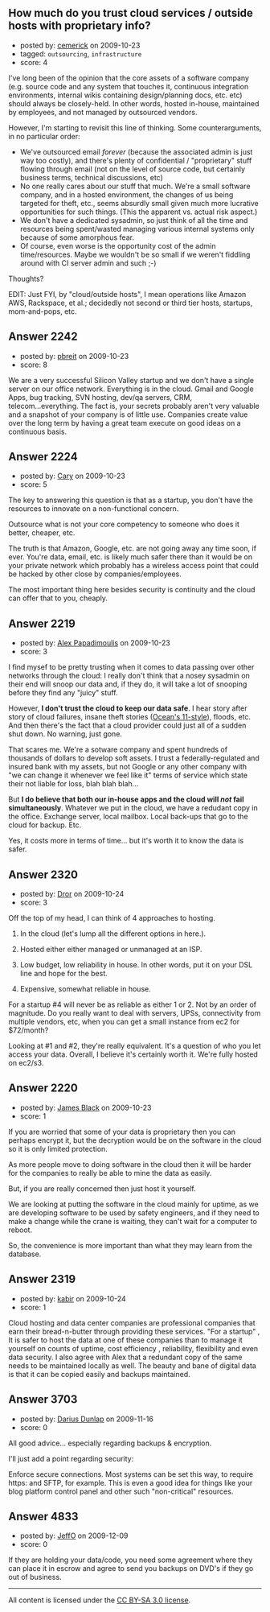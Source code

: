 ## How much do you trust cloud services / outside hosts with proprietary info?

- posted by: [cemerick](https://stackexchange.com/users/-1/1083-cemerick) on 2009-10-23
- tagged: `outsourcing`, `infrastructure`
- score: 4

I've long been of the opinion that the core assets of a software company (e.g. source code and any system that touches it, continuous integration environments, internal wikis containing design/planning docs, etc. etc) should always be closely-held.  In other words, hosted in-house, maintained by employees, and not managed by outsourced vendors.

However, I'm starting to revisit this line of thinking.  Some counterarguments, in no particular order:

 - We've outsourced email *forever* (because the associated admin is just way too costly), and there's plenty of confidential / "proprietary" stuff flowing through email (not on the level of source code, but certainly business terms, technical discussions, etc)
 - No one really cares about our stuff that much. We're a small software company, and in a hosted environment, the changes of us being targeted for theft, etc., seems absurdly small given much more lucrative opportunities for such things.  (This the apparent vs. actual risk aspect.)
 - We don't have a dedicated sysadmin, so just think of all the time and resources being spent/wasted managing various internal systems only because of some amorphous fear.
 - Of course, even worse is the opportunity cost of the admin time/resources.  Maybe we wouldn't be so small if we weren't fiddling around with CI server admin and such ;-)

Thoughts?

EDIT: Just FYI, by "cloud/outside hosts", I mean operations like Amazon AWS, Rackspace, et al.; decidedly not second or third tier hosts, startups, mom-and-pops, etc.


## Answer 2242

- posted by: [pbreit](https://stackexchange.com/users/-1/239-pbreit) on 2009-10-23
- score: 8

We are a very successful Silicon Valley startup and we don't have a single server on our office network. Everything is in the cloud. Gmail and Google Apps, bug tracking, SVN hosting, dev/qa servers, CRM, telecom...everything. The fact is, your secrets probably aren't very valuable and a snapshot of your company is of little use. Companies create value over the long term by having a great team execute on good ideas on a continuous basis.


## Answer 2224

- posted by: [Cary](https://stackexchange.com/users/-1/937-cary) on 2009-10-23
- score: 5

The key to answering this question is that as a startup, you don't have the resources to innovate on a non-functional concern.

Outsource what is not your core competency to someone who does it better, cheaper, etc.

The truth is that Amazon, Google, etc. are not going away any time soon, if ever.  You're data, email, etc. is likely much safer there than it would be on your private network which probably has a wireless access point that could be hacked by other close by companies/employees.

The most important thing here besides security is continuity and the cloud can offer that to you, cheaply.




## Answer 2219

- posted by: [Alex Papadimoulis](https://stackexchange.com/users/-1/123-alex-papadimoulis) on 2009-10-23
- score: 3

I find mysef to be pretty trusting when it comes to data passing over other networks through the cloud: I really don't think that a nosey sysadmin on their end will snoop our data and, if they do, it will take a lot of snooping before they find any "juicy" stuff.

However, **I don't trust the cloud to keep our data safe**. I hear story after story of cloud failures, insane theft stories ([Ocean's 11-style](http://www.datacenterknowledge.com/archives/2007/12/08/oceans-11-data-center-robbery-in-london/)), floods, etc. And then there's the fact that a cloud provider could just all of a sudden shut down. No warning, just gone.

That scares me. We're a sotware company and spent hundreds of thousands of dollars to develop soft assets. I trust a federally-regulated and insured bank with my assets, but not Google or any other company with "we can change it whenever we feel like it" terms of service which state their not liable for loss, blah blah blah... 

But **I do believe that both our in-house apps and the cloud will <i>not</i> fail simultaneously**. Whatever we put in the cloud, we have a redudant copy in the office. Exchange server, local mailbox. Local back-ups that go to the cloud for backup. Etc.

Yes, it costs  more in terms of time... but it's worth it to know the data is safer.


## Answer 2320

- posted by: [Dror](https://stackexchange.com/users/-1/1057-dror) on 2009-10-24
- score: 3

Off the top of my head, I can think of 4 approaches to hosting.

1. In the cloud (let's lump all the different options in here.).

2. Hosted either either managed or unmanaged at an ISP.

3. Low budget, low reliability in house. In other words, put it on your DSL line and hope for the best.

4. Expensive, somewhat reliable in house. 

For a startup #4 will never be as reliable as either 1 or 2. Not by an order of magnitude. Do you really want to deal with servers, UPSs, connectivity from multiple vendors, etc, when you can get a small instance from ec2 for $72/month?

Looking at #1 and #2, they're really equivalent. It's a question of who you let access your data. Overall, I believe it's certainly worth it. We're fully hosted on ec2/s3.



## Answer 2220

- posted by: [James Black](https://stackexchange.com/users/-1/1074-james-black) on 2009-10-23
- score: 1

If you are worried that some of your data is proprietary then you can perhaps encrypt it, but the decryption would be on the software in the cloud so it is only limited protection.

As more people move to doing software in the cloud then it will be harder for the companies to really be able to mine the data as easily.

But, if you are really concerned then just host it yourself.

We are looking at putting the software in the cloud mainly for uptime, as we are developing software to be used by safety engineers, and if they need to make a change while the crane is waiting, they can't wait for a computer to reboot.

So, the convenience is more important than what they may learn from the database.


## Answer 2319

- posted by: [kabir](https://stackexchange.com/users/-1/849-kabir) on 2009-10-24
- score: 1

Cloud hosting and data center companies are professional companies that earn their bread-n-butter through providing these services. "For a startup"  , It is safer to host the data at one of these companies than to manage it yourself on counts of uptime, cost efficiency , reliability, flexibility and even data security. I also agree with Alex that a redundant copy of the same needs to be maintained locally as well. The beauty and bane of digital data is that it can be copied easily and backups maintained. 


## Answer 3703

- posted by: [Darius Dunlap](https://stackexchange.com/users/-1/1470-darius-dunlap) on 2009-11-16
- score: 0

All good advice... especially regarding backups & encryption.

I'll just add a point regarding security: 

Enforce secure connections. Most systems can be set this way, to require https: and SFTP, for example. This is even a good idea for things like your blog platform control panel and other such "non-critical" resources.


## Answer 4833

- posted by: [JeffO](https://stackexchange.com/users/-1/1796-jeffo) on 2009-12-09
- score: 0

If they are holding your data/code, you need some agreement where they can place it in escrow and agree to send you backups on DVD's if they go out of business.



---

All content is licensed under the [CC BY-SA 3.0 license](https://creativecommons.org/licenses/by-sa/3.0/).

